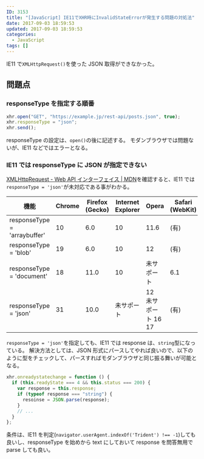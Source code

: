 ```yaml
---
ID: 3153
title: "[JavaScript] IE11でXHR時にInvalidStateErrorが発生する問題の対処法"
date: 2017-09-03 18:59:53
updated: 2017-09-03 18:59:53
categories:
  - JavaScript
tags: []
---
```


IE11 で`XMLHttpRequest()`を使った JSON 取得ができなかった。

<!--more-->

## 問題点

### responseType を指定する順番

```javascript
xhr.open("GET", "https://example.jp/rest-api/posts.json", true);
xhr.responseType = "json";
xhr.send();
```

responseType の設定は、`open()`の後に記述する。
モダンブラウザでは問題ないが、IE11 などではエラーとなる。

### IE11 では responseType に JSON が指定できない

[XMLHttpRequest - Web API インターフェイス | MDN](https://developer.mozilla.org/ja/docs/Web/API/XMLHttpRequest)を確認すると、IE11 では`responseType = 'json'`が未対応である事がわかる。

| 機能                         | Chrome | Firefox (Gecko) | Internet Explorer | Opera                      | Safari (WebKit) |
| ---------------------------- | ------ | --------------- | ----------------- | -------------------------- | --------------- |
| responseType = 'arraybuffer' | 10     | 6.0             | 10                | 11.6                       | (有)            |
| responseType = 'blob'        | 19     | 6.0             | 10                | 12                         | (有)            |
| responseType = 'document'    | 18     | 11.0            | 10                | 未サポート                 | 6.1             |
| responseType = 'json'        | 31     | 10.0            | 未サポート        | 12 <br>未サポート 16<br>17 | (有)            |

`responseType = 'json'`を指定しても、IE11 では response は、`string`型になっている。
解決方法としては、JSON 形式にパースしてやれば良いので、以下のように型をチェックして、パースすればモダンブラウザと同じ振る舞いが可能となる。

```javascript
xhr.onreadystatechange = function () {
  if (this.readyState === 4 && this.status === 200) {
    var response = this.response;
    if (typeof response === "string") {
      resoinse = JSON.parse(response);
    }
    // ...
  }
};
```

条件は、IE11 を判定(`navigator.userAgent.indexOf('Trident') !== -1`)しても良いし、responseType を始めから text にしておいて response を問答無用で parse しても良い。
